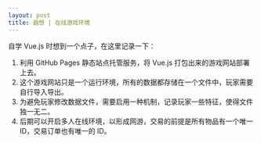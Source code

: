 ```yaml
---
layout: post
title: 遐想 | 在线游戏环境
---
```


自学 Vue.js 时想到一个点子，在这里记录一下：

1. 利用 GitHub Pages 静态站点托管服务，将 Vue.js 打包出来的游戏网站部署上去。
2. 这个游戏网站只是一个运行环境，所有的数据都存储在一个文件中，玩家需要自行导入导出。
3. 为避免玩家修改数据文件，需要启用一种机制，记录玩家一些特征，使得文件独一无二。
4. 后期可以开启多人在线环境，以形成网游，交易的前提是所有物品有一个唯一 ID，交易订单也有唯一的 ID。
